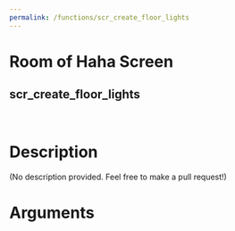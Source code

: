 ```yaml
---
permalink: /functions/scr_create_floor_lights
---
```

# Room of Haha Screen  
## scr_create_floor_lights  
&nbsp;  
# Description  
(No description provided. Feel free to make a pull request!) 
&nbsp;  
# Arguments


